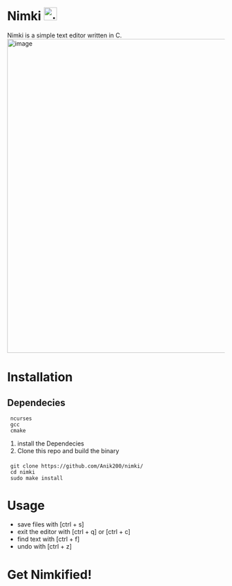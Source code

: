 # Nimki <img width="30" height="30" alt="nimki-modified" src="https://github.com/user-attachments/assets/4a0105ec-67ad-49d3-bc9e-3e00130069b3" />


Nimki is a simple text editor written in C.
<img width="1366" height="726" alt="image" src="https://github.com/user-attachments/assets/a848845e-f84d-4dff-8592-0675947cb938" />

# Installation
## Dependecies
     ncurses
     gcc
     cmake
     
1. install the Dependecies
2. Clone this repo and build the binary
####
     git clone https://github.com/Anik200/nimki/
     cd nimki
     sudo make install
     
# Usage
- save files with [ctrl + s]
- exit the editor with [ctrl + q] or [ctrl + c]
- find text with [ctrl + f] 
- undo with [ctrl + z]
     
# Get Nimkified!
